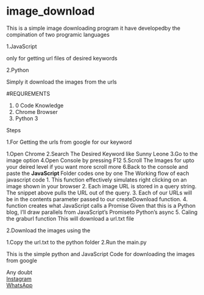 # image_download

This is a simple image downloading program 
it have developedby the compination of two programic languages

1.JavaScript

  only for getting url files of desired keywords
  
2.Python

  Simply it download the images from the urls
  
  
 #REQUREMENTS
 1. 0 Code Knowledge
 2. Chrome Browser
 3. Python 3
 
 
 
Steps

1.For Getting the urls from google for our keyword

  1.Open Chrome
  2.Search The Desired Keyword
    like Sunny Leone
  3.Go to the image option
  4.Open Console
    by pressing F12
  5.Scroll The Images for upto your deired level
    if you want more scroll more
  6.Back to the console and paste the <b>JavaScript </b> Folder codes one by one
  The Working flow of each javascript code
    1. This function effectively simulates right clicking on an image shown in your browser
    2. Each image URL is stored in a query string. The snippet above pulls the URL out of the query.
    3. Each of our URLs will be in the contents parameter passed to our createDownload function. 
    4. function creates what JavaScript calls a Promise Given that this is a Python blog, I’ll draw parallels from JavaScript’s Promiseto Python’s async
    5. Caling the graburl function
        This will download a url.txt file

2.Download the images using the 
  
  1.Copy the url.txt to the python folder
  2.Run the main.py
      
     



This is the simple python and JavaScript Code for downloading the images from google




Any doubt<br>
<a href="https://www.instagram.com//al_ajas1">Instagram</a><br>
<a href="https://www.wa.me/+919061161560">WhatsApp</a>
  
